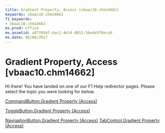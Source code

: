 ```yaml
---
title: Gradient Property, Access [vbaac10.chm14662]
keywords: vbaac10.chm14662
f1_keywords:
- vbaac10.chm14662
ms.prod: office
ms.assetid: a07f656f-bac1-4e14-8b52-56ade5f8eca9
ms.date: 06/08/2017
---
```



# Gradient Property, Access [vbaac10.chm14662]

Hi there! You have landed on one of our F1 Help redirector pages. Please select the topic you were looking for below.

[CommandButton.Gradient Property (Access)](http://msdn.microsoft.com/library/6ab8ea87-7bba-6476-14e5-0d0e7e645d0e%28Office.15%29.aspx)

[ToggleButton.Gradient Property (Access)](http://msdn.microsoft.com/library/ac12829e-ec4c-7f6e-93fa-918dc84bf7ce%28Office.15%29.aspx)

[NavigationButton.Gradient Property (Access)](http://msdn.microsoft.com/library/b23fb655-67bf-645f-f510-c4baafe02e58%28Office.15%29.aspx)
[TabControl.Gradient Property (Access)](http://msdn.microsoft.com/library/0fa97694-025d-4064-5fc1-d95d873ad3fc%28Office.15%29.aspx)

